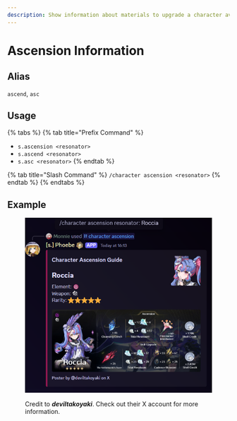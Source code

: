 ```yaml
---
description: Show information about materials to upgrade a character available in-game
---
```


# Ascension Information

## Alias

`ascend`, `asc`

## Usage

{% tabs %}
{% tab title="Prefix Command" %}
* `s.ascension <resonator>`
* `s.ascend <resonator>`
* `s.asc <resonator>`
{% endtab %}

{% tab title="Slash Command" %}
`/character ascension <resonator>`
{% endtab %}
{% endtabs %}

## Example

<figure><img src="../../.gitbook/assets/bot/bot_command_character_ascension_1.png" alt=""><figcaption><p>Credit to <em><strong>deviltakoyaki</strong></em>. Check out their X account for more information.</p></figcaption></figure>
